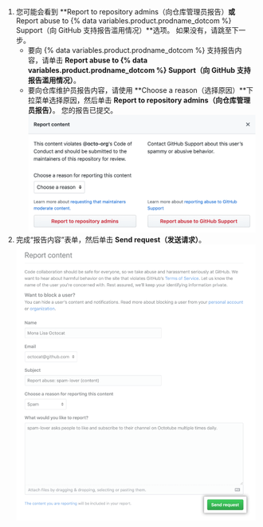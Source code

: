 1. 您可能会看到 **Report to repository admins（向仓库管理员报告）**或**Report abuse to {% data variables.product.prodname_dotcom %} Support（向 GitHub 支持报告滥用情况）**选项。 如果没有，请跳至下一步。
    - 要向 {% data variables.product.prodname_dotcom %} 支持报告内容，请单击 **Report abuse to {% data variables.product.prodname_dotcom %} Support（向 GitHub 支持报告滥用情况）**。
    - 要向仓库维护员报告内容，请使用 **Choose a reason（选择原因）**下拉菜单选择原因，然后单击 **Report to repository admins（向仓库管理员报告）**。 您的报告已提交。 ![“报告内容”模式](/assets/images/help/repository/report-content-modal.png)
2. 完成“报告内容”表单，然后单击 **Send request（发送请求）**。 ![“报告内容”表单](/assets/images/help/repository/report-content-to-support-form.png)
